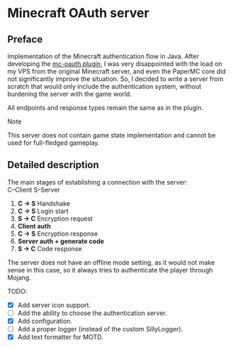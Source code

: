 # Minecraft OAuth server

## Preface

Implementation of the Minecraft authentication flow in Java. After developing the [mc-oauth plugin](https://github.com/Andcool-Systems/mc-oauth), I was very disappointed with the load on my VPS from the original Minecraft server, and even the PaperMC core did not significantly improve the situation. So, I decided to write a server from scratch that would only include the authentication system, without burdening the server with the game world.

All endpoints and response types remain the same as in the plugin.

>[!Note]
> This server does not contain game state implementation and cannot be used for full-fledged gameplay.

## Detailed description

The main stages of establishing a connection with the server:  
C–Client S–Server
1. **C -> S** Handshake
2. **C -> S** Login start
3. **S -> C** Encryption request
4. **Client auth**
5. **C -> S** Encryption response
6. **Server auth + generate code**
7. **S -> C** Code response

The server does not have an offline mode setting, as it would not make sense in this case, so it always tries to authenticate the player through Mojang.  

TODO:
- [x] Add server icon support. 
- [ ] Add the ability to choose the authentication server.
- [x] Add configuration.
- [ ] Add a proper logger (instead of the custom SillyLogger).
- [x] Add text formatter for MOTD.
